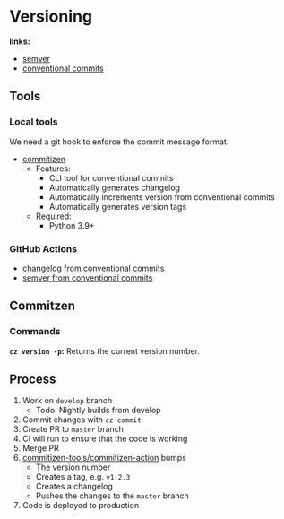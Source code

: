 # Versioning

**links:**

- [semver](https://semver.org/)
- [conventional commits](https://www.conventionalcommits.org/en/about/)

## Tools

### Local tools

We need a git hook to enforce the commit message format.

- [commitizen](https://commitizen-tools.github.io/commitizen/)
  - Features:
    - CLI tool for conventional commits
    - Automatically generates changelog
    - Automatically increments version from conventional commits
    - Automatically generates version tags
  - Required:
    - Python 3.9+

### GitHub Actions

- [changelog from conventional commits](https://github.com/marketplace/actions/changelog-from-conventional-commits)
- [semver from conventional commits](https://github.com/ietf-tools/semver-action)

## Commitzen

### Commands

**`cz version -p`:** Returns the current version number.


## Process

1. Work on `develop` branch
    - Todo: Nightly builds from develop
2. Commit changes with `cz commit`
3. Create PR to `master` branch
4. CI will run to ensure that the code is working
5. Merge PR
6. [commitizen-tools/commitizen-action](https://github.com/commitizen-tools/commitizen-action) bumps
    - The version number
    - Creates a tag, e.g. `v1.2.3`
    - Creates a changelog
    - Pushes the changes to the `master` branch
7. Code is deployed to production
